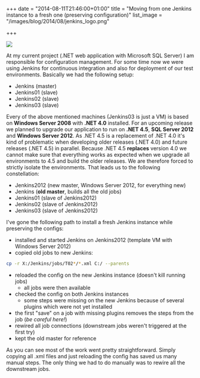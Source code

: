 +++
date = "2014-08-11T21:46:00+01:00"
title = "Moving from one Jenkins instance to a fresh one (preserving configuration)"
list_image = "/images/blog/2014/08/jenkins_logo.png"

+++

![](/images/blog/2014/08/jenkins_logo.png)

At my current project (.NET web application with Microsoft SQL Server) I am responsible for configuration management. For some time now we were using Jenkins for continuous integration and also for deployment of our test environments. Basically we had the following setup:

- Jenkins (master)
- Jenkins01 (slave)
- Jenkins02 (slave)
- Jenkins03 (slave)

Every of the above mentioned machines (Jenkins03 is just a VM) is based on **Windows Server 2008** with **.NET 4.0** installed.
For an upcoming release we planned to upgrade our application to run on **.NET 4.5**, **SQL Server 2012** and **Windows Server 2012**. As .NET 4.5 is a replacement of .NET 4.0 it's kind of problematic when developing older releases (.NET 4.0) and future releases (.NET 4.5) in parallel. Because .NET 4.5 **replaces** version 4.0 we cannot make sure that everything works as expected when we upgrade all environments to 4.5 and build the older releases. We are therefore forced to strictly isolate the environments. That leads us to the following constellation:

- Jenkins2012 (new master, Windows Server 2012, for everything new)
- Jenkins (**old master**, builds all the old jobs)
- Jenkins01 (slave of Jenkins2012)
- Jenkins02 (slave of Jenkins2012)
- Jenkins03 (slave of Jenkins2012)

I've gone the following path to install a fresh Jenkins instance while preserving the configs:

- installed and started Jenkins on Jenkins2012 (template VM with Windows Server 2012)
- copied old jobs to new Jenkins:

```bash
cp -r X:/Jenkins/jobs/T02*/*.xml C:/ --parents
```

- reloaded the config on the new Jenkins instance (doesn't kill running jobs)
  - all jobs were then available
- checked the config on both Jenkins instances
  - some steps were missing on the new Jenkins because of several plugins which were not yet installed
 - the first "save" on a job with missing plugins removes the steps from the job (*be careful here!*)
- rewired all job connections (downstream jobs weren't triggered at the first try)
- kept the old master for reference

As you can see most of the work went pretty straightforward. Simply copying all .xml files and just reloading the config has saved us many manual steps. The only thing we had to do manually was to rewire all the downstream jobs.
